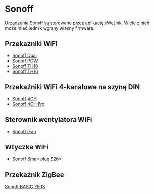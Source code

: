 # Sonoff
Urządzenia Sonoff są sterowane przez aplikację eWeLink.
Wiele z nich może mieć jednak wgrany własny firmware.

## Przekaźniki WiFi
* [Sonoff Dual](Sonoff%20Dual)
* [Sonoff POW](Sonoff%20POW)
* [Sonoff TH10](Sonoff%20TH10)
* [Sonoff TH16](Sonoff%20TH16)

## Przekaźniki WiFi 4-kanałowe na szynę DIN
* [Sonoff 4CH](Sonoff%204CH)
* [Sonoff 4CH Pro](Sonoff%204CH%20Pro)

## Sterownik wentylatora WiFi
* [Sonoff iFan](Sonoff%20iFan)

## Wtyczka WiFi
* [Sonoff Smart plug S26](Sonoff%20Smart%20plug%20S26)*

## Przekaźnik ZigBee
[Sonoff BASIC ZBR3](Sonoff%20BASIC%20ZBR3)

